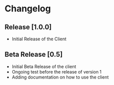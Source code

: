 # Changelog

## Release [1.0.0]
* Initial Release of the Client

## Beta Release [0.5]
* Initial Beta Release of the client
* Ongoing test before the release of version 1
* Adding documentation on how to use the client